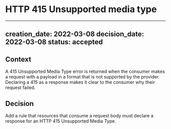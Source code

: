 # HTTP 415 Unsupported media type

---
creation_date: 2022-03-08
decision_date: 2022-03-08
status: accepted
---

## Context
A 415 Unsupported Media Type error is returned when the consumer makes a request with a payload in a format that is not supported by the provider. Declaring a 415 as a response makes it clear to the consumer why their request failed.

## Decision
Add a rule that resources that consume a request body must declare a response for an HTTP 415 Unsupported Media Type.